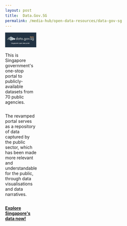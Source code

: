 ```yaml
---
layout: post
title:  Data.Gov.SG
permalink: /media-hub/open-data-resources/data-gov-sg
---
```


<div style="width:20%;display:flex;flex-wrap:wrap;">
  <div style="flex:20%"><a href="https://data.gov.sg/" target="_blank"><img alt="Data.gov.sg" src="/images/media-hub/open-data-resources/data-gov.jpeg"></a>
</div>


This is Singapore government's one-stop portal to publicly-available datasets from 70 public agencies. 

The revamped portal serves as a repository of data captured by the public sector, which has been made more relevant and understandable for the public, through data visualisations and data narratives.

**<a href="https://data.gov.sg/" target="_blank">Explore Singapore's data now!</a>**
